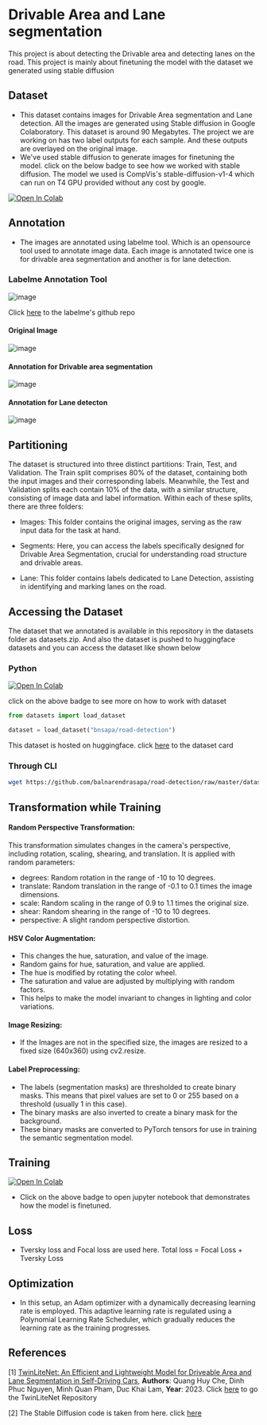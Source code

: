 # Drivable Area and Lane segmentation

This project is about detecting the Drivable area and detecting lanes on the road. This project is mainly about finetuning the model with the dataset we generated using stable diffusion

## Dataset

- This dataset contains images for Drivable Area segmentation and Lane detection. All the images are generated using Stable diffusion in Google Colaboratory. This dataset is around 90 Megabytes. The project we are working on has two label outputs for each sample. And these outputs are overlayed on the original image.
- We've used stable diffusion to generate images for finetuning the model. click on the below badge to see how we worked with stable diffusion. The model we used is CompVis's stable-diffusion-v1-4 which can run on T4 GPU provided without any cost by google.

<a href="https://colab.research.google.com/github/balnarendrasapa/road-detection/blob/master/stable_diffusion/stable_diffusion.ipynb" target="_parent"><img src="https://colab.research.google.com/assets/colab-badge.svg" alt="Open In Colab"/></a>

## Annotation

- The images are annotated using labelme tool. Which is an opensource tool used to annotate image data. Each image is annotated twice one is for drivable area segmentation and another is for lane detection.

### Labelme Annotation Tool

![image](https://github.com/balnarendrasapa/road-detection/assets/61614290/3458871a-12ff-4ce0-b26c-e0a57f985c96)

Click [here](https://github.com/wkentaro/labelme) to the labelme's github repo

#### Original Image

![image](https://github.com/balnarendrasapa/road-detection/assets/61614290/cda57ce3-14f0-4fec-aa8c-03974c25a753)

#### Annotation for Drivable area segmentation

![image](https://github.com/balnarendrasapa/road-detection/assets/61614290/c34f80fa-07e8-4b82-b767-9da4f8f14071)

#### Annotation for Lane detecton

![image](https://github.com/balnarendrasapa/road-detection/assets/61614290/d2ef6899-de98-41ea-a723-4498ae4454e6)

## Partitioning

The dataset is structured into three distinct partitions: Train, Test, and Validation. The Train split comprises 80% of the dataset, containing both the input images and their corresponding labels. Meanwhile, the Test and Validation splits each contain 10% of the data, with a similar structure, consisting of image data and label information.
Within each of these splits, there are three folders:

- Images: This folder contains the original images, serving as the raw input data for the task at hand.

- Segments: Here, you can access the labels specifically designed for Drivable Area Segmentation, crucial for understanding road structure and drivable areas.

- Lane: This folder contains labels dedicated to Lane Detection, assisting in identifying and marking lanes on the road.

## Accessing the Dataset

The dataset that we annotated is available in this repository in the datasets folder as datasets.zip. And also the dataset is pushed to huggingface datasets and you can access the dataset like shown below

### Python

<a href="https://colab.research.google.com/github/balnarendrasapa/road-detection/blob/master/datasets/Huggingface_dataset_tutorial.ipynb" target="_parent"><img src="https://colab.research.google.com/assets/colab-badge.svg" alt="Open In Colab"/></a>

click on the above badge to see more on how to work with dataset

```python
from datasets import load_dataset

dataset = load_dataset("bnsapa/road-detection")
```
This dataset is hosted on huggingface. click [here](https://huggingface.co/datasets/bnsapa/road-detection) to the dataset card

### Through CLI

```bash
wget https://github.com/balnarendrasapa/road-detection/raw/master/datasets/dataset.zip
```

## Transformation while Training

#### Random Perspective Transformation:
This transformation simulates changes in the camera's perspective, including rotation, scaling, shearing, and translation. It is applied with random parameters:

  - degrees: Random rotation in the range of -10 to 10 degrees.
  - translate: Random translation in the range of -0.1 to 0.1 times the image dimensions.
  - scale: Random scaling in the range of 0.9 to 1.1 times the original size.
  - shear: Random shearing in the range of -10 to 10 degrees.
  - perspective: A slight random perspective distortion.
  
#### HSV Color Augmentation:
  
  - This changes the hue, saturation, and value of the image.
  - Random gains for hue, saturation, and value are applied.
  - The hue is modified by rotating the color wheel.
  - The saturation and value are adjusted by multiplying with random factors.
  - This helps to make the model invariant to changes in lighting and color variations.
  
#### Image Resizing:

  - If the Images are not in the specified size, the images are resized to a fixed size (640x360) using cv2.resize.
  
#### Label Preprocessing:
  
  - The labels (segmentation masks) are thresholded to create binary masks. This means that pixel values are set to 0 or 255 based on a threshold (usually 1 in this case).
  - The binary masks are also inverted to create a binary mask for the background.
  - These binary masks are converted to PyTorch tensors for use in training the semantic segmentation model.

## Training

<a href="https://colab.research.google.com/github/balnarendrasapa/road-detection/blob/master/submissions/Update%202/Update_2_with_test.ipynb" target="_parent"><img src="https://colab.research.google.com/assets/colab-badge.svg" alt="Open In Colab"/></a>

- Click on the above badge to open jupyter notebook that demonstrates how the model is finetuned.

## Loss

- Tversky loss and Focal loss are used here. Total loss = Focal Loss + Tversky Loss

## Optimization

- In this setup, an Adam optimizer with a dynamically decreasing learning rate is employed. This adaptive learning rate is regulated using a Polynomial Learning Rate Scheduler, which gradually reduces the learning rate as the training progresses.

## References

[1] [TwinLiteNet: An Efficient and Lightweight Model for Driveable Area and Lane Segmentation in Self-Driving Cars](https://arxiv.org/abs/2307.10705), **Authors**: Quang Huy Che, Dinh Phuc Nguyen, Minh Quan Pham, Duc Khai Lam, **Year**: 2023. Click [here](https://github.com/chequanghuy/TwinLiteNet) to go the TwinLiteNet Repository

[2] The Stable Diffusion code is taken from here. click [here](https://colab.research.google.com/github/huggingface/notebooks/blob/main/diffusers/stable_diffusion.ipynb)
